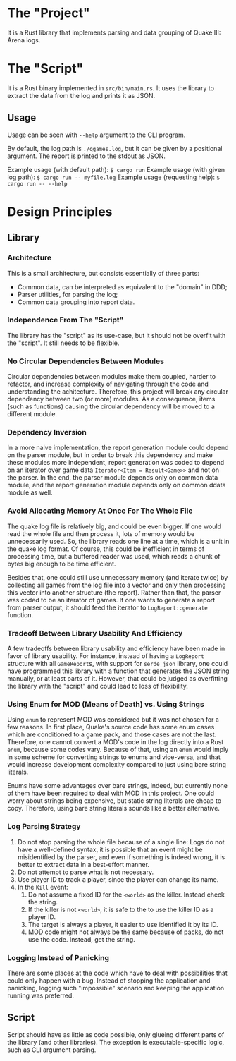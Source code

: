# The "Project"

It is a Rust library that implements parsing and data grouping of
Quake III: Arena logs.

# The "Script"

It is a Rust binary implemented in `src/bin/main.rs`. It uses the library to
extract the data from the log and prints it as JSON.

## Usage

Usage can be seen with `--help` argument to the CLI program.

By default, the log path is `./qgames.log`, but it can be given by a positional
argument. The report is printed to the stdout as JSON.

Example usage (with default path): `$ cargo run`
Example usage (with given log path): `$ cargo run -- myfile.log`
Example usage (requesting help): `$ cargo run -- --help`

# Design Principles

## Library

### Architecture

This is a small architecture, but consists essentially of three parts:

- Common data, can be interpreted as equivalent to the "domain" in DDD;
- Parser utilities, for parsing the log;
- Common data grouping into report data.

### Independence From The "Script"

The library has the "script" as its use-case, but it should not be overfit with
the "script". It still needs to be flexible.

### No Circular Dependencies Between Modules

Circular dependencies between modules make them coupled, harder to refactor,
and increase complexity of navigating through the code and understanding the
achitecture. Therefore, this project will break any circular dependency between
two (or more) modules. As a consequence, items (such as functions) causing the
circular dependency will be moved to a different module.

### Dependency Inversion

In a more naive implementation, the report generation module could depend on the
parser module, but in order to break this dependency and make these modules more
independent, report generation was coded to depend on an iterator over game data
`Iterator<Item = Result<Game>>` and not on the parser. In the end, the parser
module depends only on common data module, and the report generation module
depends only on common ddata module as well.

### Avoid Allocating Memory At Once For The Whole File

The quake log file is relatively big, and could be even bigger. If one would
read the whole file and then process it, lots of memory would be unnecessarily
used. So, the library reads one line at a time, which is a unit in the quake
log format. Of course, this could be inefficient in terms of processing time,
but a buffered reader was used, which reads a chunk of bytes big enough to be
time efficient.

Besides that, one could still use unnecessary memory (and iterate twice) by
collecting all games from the log file into a vector and only then processing
this vector into another structure (the report). Rather than that, the parser
was coded to be an iterator of games. If one wants to generate a report from
parser output, it should feed the iterator to `LogReport::generate` function.

### Tradeoff Between Library Usability And Efficiency

A few tradeoffs between library usability and efficiency have been made
in favor of library usability. For instance, instead of having a `LogReport`
structure with all `GameReport`s, with support for `serde_json` library, one
could have programmed this library with a function that generates the JSON
string manually, or at least parts of it. However, that could be judged as
overfitting the library with the "script" and could lead to loss of
flexibility.

### Using Enum for MOD (Means of Death) vs. Using Strings

Using `enum` to represent MOD was considered but it was not chosen for a few
reasons. In first place, Quake's source code has some enum cases which are
conditioned to a game pack, and those cases are not the last. Therefore, one
cannot convert a MOD's code in the log directly into a Rust `enum`, because
some codes vary. Because of that, using an `enum` would imply in some scheme
for converting strings to enums and vice-versa, and that would increase
development complexity compared to just using bare string literals.

Enums have some advantages over bare strings, indeed, but currently none of them
have been required to deal with MOD in this project. One could worry about
strings being expensive, but static string literals are cheap to copy.
Therefore, using bare string literals sounds like a better alternative.

### Log Parsing Strategy

1. Do not stop parsing the whole file because of a single line:
    Logs do not have a well-defined syntax, it is possible that an event might
    be misidentified by the parser, and even if something is indeed wrong,
    it is better to extract data in a best-effort manner.
2. Do not attempt to parse what is not necessary.
3. Use player ID to track a player, since the player can change its name.
4. In the `Kill` event:
    1. Do not assume a fixed ID for the `<world>` as the killer. Instead check
        the string.
    2. If the killer is not `<world>`, it is safe to the to use the killer ID
        as a player ID.
    3. The target is always a player, it easier to use identified it by its ID.
    4. MOD code might not always be the same because of packs, do not use the
        code. Instead, get the string.

### Logging Instead of Panicking

There are some places at the code which have to deal with possibilities that
could only happen with a bug. Instead of stopping the application and panicking,
logging such "impossible" scenario and keeping the application running was
preferred.

## Script

Script should have as little as code possible, only glueing different
parts of the library (and other libraries). The exception is executable-specific
logic, such as CLI argument parsing.
